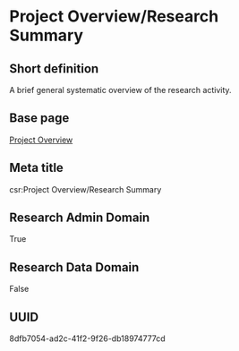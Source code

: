 # Project Overview/Research Summary
## Short definition
A brief general systematic overview of the research activity.
## Base page
[Project Overview](https://github.com/EuroCRIS/CASRAI-Dictionairies/blob/main/Objects/Project%20Overview.md)
## Meta title
csr:Project Overview/Research Summary
## Research Admin Domain
True
## Research Data Domain
False
## UUID
8dfb7054-ad2c-41f2-9f26-db18974777cd
